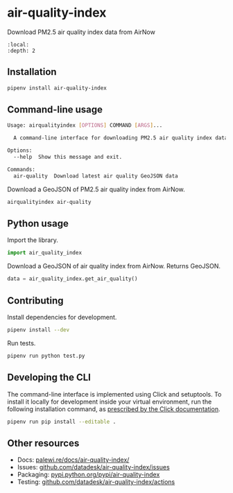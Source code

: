# air-quality-index

Download PM2.5 air quality index data from AirNow

```{contents} Table of contents
:local:
:depth: 2
```

## Installation

```sh
pipenv install air-quality-index
```

## Command-line usage

```sh
Usage: airqualityindex [OPTIONS] COMMAND [ARGS]...

  A command-line interface for downloading PM2.5 air quality index data from AirNow.

Options:
  --help  Show this message and exit.

Commands:
  air-quality  Download latest air quality GeoJSON data
```

Download a GeoJSON of PM2.5 air quality index from AirNow.

```sh
airqualityindex air-quality
```

## Python usage

Import the library.

```python
import air_quality_index
```

Download a GeoJSON of air quality index from AirNow. Returns GeoJSON.

```python
data = air_quality_index.get_air_quality()
```

## Contributing

Install dependencies for development.

```sh
pipenv install --dev
```

Run tests.

```sh
pipenv run python test.py
```

## Developing the CLI

The command-line interface is implemented using Click and setuptools. To install it locally for development inside your virtual environment, run the following installation command, as [prescribed by the Click documentation](https://click.palletsprojects.com/en/7.x/setuptools/#setuptools-integration).

```sh
pipenv run pip install --editable .
```

## Other resources

* Docs: [palewi.re/docs/air-quality-index/](https://palewi.re/docs/air-quality-index/)
* Issues: [github.com/datadesk/air-quality-index/issues](https://github.com/datadesk/air-quality-index/issues)
* Packaging: [pypi.python.org/pypi/air-quality-index](https://pypi.python.org/pypi/air-quality-index)
* Testing: [github.com/datadesk/air-quality-index/actions](https://github.com/datadesk/air-quality-index/actions)
